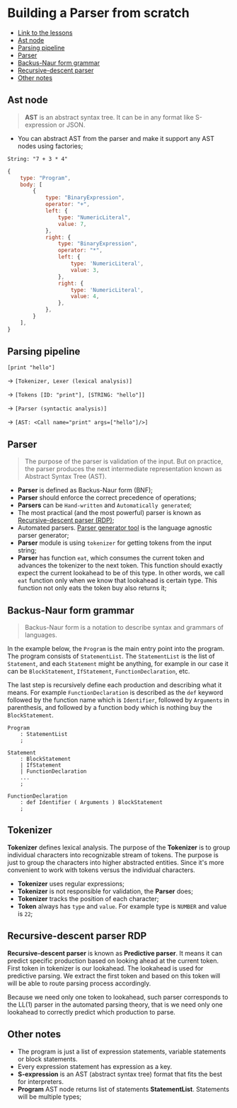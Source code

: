 # Building a Parser from scratch

- [Link to the lessons](https://www.udemy.com/course/parser-from-scratch)
- [Ast node](#ast-node)
- [Parsing pipeline](#parsing-pipeline)
- [Parser](#parser)
- [Backus-Naur form grammar](#backus-naur-form-grammar)
- [Recursive-descent parser](#recursive-descent-parser-rdp)
- [Other notes](#other-notes)

## Ast node

> **AST** is an abstract syntax tree. It can be in any format like S-expression or JSON.

- You can abstract AST from the parser and make it support any AST nodes using factories;

```
String: "7 + 3 * 4"
```

```js
{
    type: "Program",
    body: [
        {
            type: "BinaryExpression",
            operator: "+",
            left: {
                type: "NumericLiteral",
                value: 7,
            },
            right: {
                type: "BinaryExpression",
                operator: "*",
                left: {
                    type: 'NumericLiteral',
                    value: 3,
                },
                right: {
                    type: 'NumericLiteral',
                    value: 4,
                },
            },
        }
    ],
}
```

## Parsing pipeline

`[print "hello"]`

-> `[Tokenizer, Lexer (lexical analysis)]`

-> `[Tokens [ID: "print"], [STRING: "hello"]]`

-> `[Parser (syntactic analysis)]`

-> `[AST: <Call name="print" args=["hello"]/>]`

## Parser

> The purpose of the parser is validation of the input. But on practice, the parser produces the next intermediate representation known as Abstract Syntax Tree (AST).

- **Parser** is defined as Backus-Naur form (BNF);
- **Parser** should enforce the correct precedence of operations;
- **Parsers** can be `Hand-written` and `Automatically generated`;
- The most practical (and the most powerful) parser is known as [Recursive-descent parser (RDP)](#recursive-descent-parser-rdp);
- Automated parsers. [Parser generator tool](https://github.com/dmitrysoshnikov/syntax) is the language agnostic parser generator;
- **Parser** module is using `tokenizer` for getting tokens from the input string;
- **Parser** has function `eat`, which consumes the current token and advances the tokenizer to the next token. This function should exactly expect the current lookahead to be of this type. In other words, we call `eat` function only when we know that lookahead is certain type. This function not only eats the token buy also returns it;

## Backus-Naur form grammar

> Backus-Naur form is a notation to describe syntax and grammars of languages.

In the example below, the `Program` is the main entry point into the program. The program consists of `StatementList`. The `StatementList` is the list of `Statement`, and each `Statement` might be anything, for example in our case it can be `BlockStatement`, `IfStatement`, `FunctionDeclaration`, etc.

The last step is recursively define each production and describing what it means. For example `FunctionDeclaration` is described as the `def` keyword followed by the function name which is `Identifier`, followed by `Arguments` in parenthesis, and followed by a function body which is nothing buy the `BlockStatement`.

```
Program
    : StatementList
    ;

Statement
    : BlockStatement
    | IfStatement
    | FunctionDeclaration
    ...
    ;

FunctionDeclaration
    : def Identifier ( Arguments ) BlockStatement
    ;
```

## Tokenizer

**Tokenizer** defines lexical analysis. The purpose of the **Tokenizer** is to group individual characters into recognizable stream of tokens. The purpose is just to group the characters into higher abstracted entities. Since it's more convenient to work with tokens versus the individual characters.

- **Tokenizer** uses regular expressions;
- **Tokenizer** is not responsible for validation, the **Parser** does;
- **Tokenizer** tracks the position of each character;
- **Token** always has `type` and `value`. For example type is `NUMBER` and value is `22`;

## Recursive-descent parser RDP

**Recursive-descent parser** is known as **Predictive parser**. It means it can predict specific production based on looking ahead at the current token. First token in tokenizer is our lookahead. The lookahead is used for predictive parsing. We extract the first token and based on this token will will be able to route parsing process accordingly.

Because we need only one token to lookahead, such parser corresponds to the LL(1) parser in the automated parsing theory, that is we need only one lookahead to correctly predict which production to parse.

## Other notes

- The program is just a list of expression statements, variable statements or block statements.
- Every expression statement has expression as a key.
- **S-expression** is an AST (abstract syntax tree) format that fits the best for interpreters.
- **Program** AST node returns list of statements **StatementList**. Statements will be multiple types;
